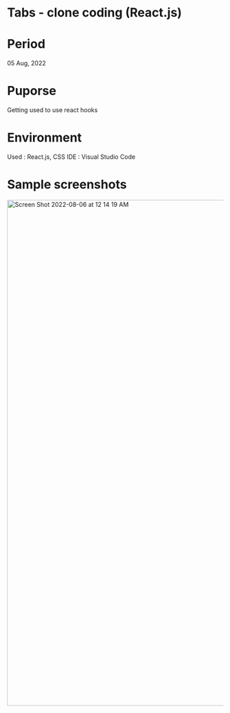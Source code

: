 # Tabs - clone coding (React.js)

# Period

05 Aug, 2022

# Puporse

Getting used to use react hooks

# Environment

Used : React.js, CSS
IDE : Visual Studio Code

# Sample screenshots
<img width="1177" alt="Screen Shot 2022-08-06 at 12 14 19 AM" src="https://user-images.githubusercontent.com/90344204/183236873-e395a10e-1aa8-473d-bc94-51c288f86de2.png">
